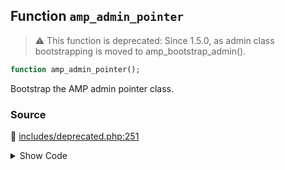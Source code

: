 ## Function `amp_admin_pointer`

> :warning: This function is deprecated: Since 1.5.0, as admin class bootstrapping is moved to amp_bootstrap_admin().

```php
function amp_admin_pointer();
```

Bootstrap the AMP admin pointer class.

### Source

:link: [includes/deprecated.php:251](../../includes/deprecated.php#L251-L253)

<details>
<summary>Show Code</summary>

```php
function amp_admin_pointer() {
	_deprecated_function( __FUNCTION__, '1.5.0' );
}
```

</details>
